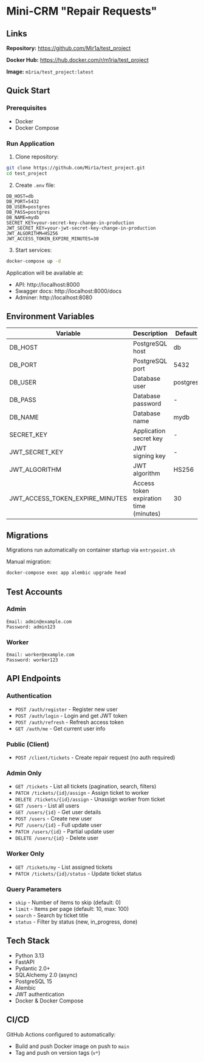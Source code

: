 # Mini-CRM "Repair Requests"

## Links

**Repository:** https://github.com/Mir1a/test_project

**Docker Hub:** https://hub.docker.com/r/m1ria/test_project

**Image:** `m1ria/test_project:latest`

## Quick Start

### Prerequisites
- Docker
- Docker Compose

### Run Application

1. Clone repository:
```bash
git clone https://github.com/Mir1a/test_project.git
cd test_project
```

2. Create `.env` file:
```env
DB_HOST=db
DB_PORT=5432
DB_USER=postgres
DB_PASS=postgres
DB_NAME=mydb
SECRET_KEY=your-secret-key-change-in-production
JWT_SECRET_KEY=your-jwt-secret-key-change-in-production
JWT_ALGORITHM=HS256
JWT_ACCESS_TOKEN_EXPIRE_MINUTES=30
```

3. Start services:
```bash
docker-compose up -d
```

Application will be available at:
- API: http://localhost:8000
- Swagger docs: http://localhost:8000/docs
- Adminer: http://localhost:8080

## Environment Variables

| Variable | Description | Default |
|----------|-------------|---------|
| DB_HOST | PostgreSQL host | db |
| DB_PORT | PostgreSQL port | 5432 |
| DB_USER | Database user | postgres |
| DB_PASS | Database password | - |
| DB_NAME | Database name | mydb |
| SECRET_KEY | Application secret key | - |
| JWT_SECRET_KEY | JWT signing key | - |
| JWT_ALGORITHM | JWT algorithm | HS256 |
| JWT_ACCESS_TOKEN_EXPIRE_MINUTES | Access token expiration time (minutes) | 30 |

## Migrations

Migrations run automatically on container startup via `entrypoint.sh`

Manual migration:
```bash
docker-compose exec app alembic upgrade head
```

## Test Accounts

### Admin
```
Email: admin@example.com
Password: admin123
```

### Worker
```
Email: worker@example.com
Password: worker123
```

## API Endpoints

### Authentication
- `POST /auth/register` - Register new user
- `POST /auth/login` - Login and get JWT token
- `POST /auth/refresh` - Refresh access token
- `GET /auth/me` - Get current user info

### Public (Client)
- `POST /client/tickets` - Create repair request (no auth required)

### Admin Only
- `GET /tickets` - List all tickets (pagination, search, filters)
- `PATCH /tickets/{id}/assign` - Assign ticket to worker
- `DELETE /tickets/{id}/assign` - Unassign worker from ticket
- `GET /users` - List all users
- `GET /users/{id}` - Get user details
- `POST /users` - Create new user
- `PUT /users/{id}` - Full update user
- `PATCH /users/{id}` - Partial update user
- `DELETE /users/{id}` - Delete user

### Worker Only
- `GET /tickets/my` - List assigned tickets
- `PATCH /tickets/{id}/status` - Update ticket status

### Query Parameters
- `skip` - Number of items to skip (default: 0)
- `limit` - Items per page (default: 10, max: 100)
- `search` - Search by ticket title
- `status` - Filter by status (new, in_progress, done)

## Tech Stack

- Python 3.13
- FastAPI
- Pydantic 2.0+
- SQLAlchemy 2.0 (async)
- PostgreSQL 15
- Alembic
- JWT authentication
- Docker & Docker Compose

## CI/CD

GitHub Actions configured to automatically:
- Build and push Docker image on push to `main`
- Tag and push on version tags (`v*`)
